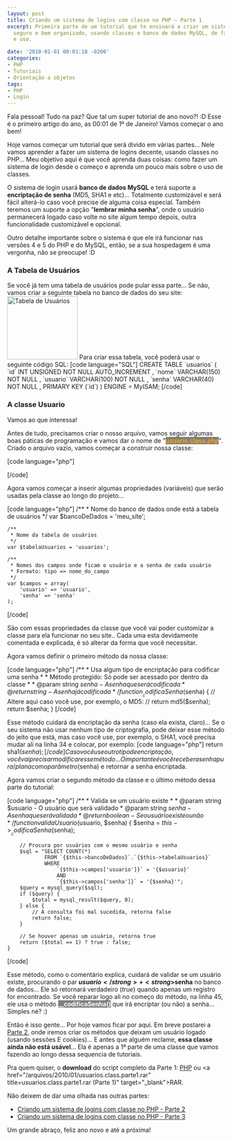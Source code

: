 ```yaml
---
layout: post
title: Criando um sistema de logins com classe no PHP – Parte 1
excerpt: Primeira parte de um tutorial que te ensinará a criar um sistema de logins
  seguro e bem organizado, usando classes e banco de dados MySQL, de fácil configuração
  e uso.

date: '2010-01-01 00:01:18 -0200'
categories:
- PHP
- Tutoriais
- Orientação a objetos
tags:
- PHP
- Login
---
```

Fala pessoal! Tudo na paz? Que tal um super tutorial de ano novo?! :D Esse é o primeiro artigo do ano, as 00:01 de 1º de Janeiro! Vamos começar o ano bem!

Hoje vamos começar um tutorial que será divido em várias partes... Nele vamos aprender a fazer um sistema de logins decente, usando classes no PHP... Meu objetivo aqui é que você aprenda duas coisas: como fazer um sistema de login desde o começo e aprenda um pouco mais sobre o uso de classes.

O sistema de login usará <strong>banco de dados MySQL</strong> e terá suporte a <strong>encriptação de senha</strong> (MD5, SHA1 e etc)... Totalmente customizável e será fácil alterá-lo caso você precise de alguma coisa especial. Também teremos um suporte a opção "<strong>lembrar minha senha</strong>", onde o usuário permanecerá logado caso volte no site algum tempo depois, outra funcionalidade customizável e opcional.

Outro detalhe importante sobre o sistema é que ele irá funcionar nas versões 4 e 5 do PHP e do MySQL, então, se a sua hospedagem é uma vergonha, não se preocupe! :D

<h3>A Tabela de Usuários</h3>
Se você já tem uma tabela de usuários pode pular essa parte... Se não, vamos criar a seguinte tabela no banco de dados do seu site:
<img src="http://blog.thiagobelem.net/arquivos/2009/12/tabela_usuarios.jpg" alt="Tabela de Usuários" title="Tabela de Usuários" width="163" height="146" class="size-full wp-image-664" />
Para criar essa tabela, você poderá usar o seguinte código SQL:
[code language="SQL"]
CREATE TABLE `usuarios` (
  `id` INT UNSIGNED NOT NULL AUTO_INCREMENT ,
  `nome` VARCHAR(150) NOT NULL ,
  `usuario` VARCHAR(100) NOT NULL ,
  `senha` VARCHAR(40) NOT NULL ,
  PRIMARY KEY (`id`) )
ENGINE = MyISAM;
[/code]


<h3>A classe Usuario</h3>
Vamos ao que interessa!

Antes de tudo, precisamos criar o nosso arquivo, vamos seguir algumas boas páticas de programação e vamos dar o nome de "<strong style="background: gray; color: orange">usuario.class.php</strong>". Criado o arquivo vazio, vamos começar a construir nossa classe:


[code language="php"]
<?php
class Usuario {

}
?>
[/code]

Agora vamos começar a inserir algumas propriedades (variáveis) que serão usadas pela classe ao longo do projeto...


[code language="php"]
	/**
	 * Nome do banco de dados onde está a tabela de usuários
	 */
	var $bancoDeDados = 'meu_site';

	/**
	 * Nome da tabela de usuários
	 */
	var $tabelaUsuarios = 'usuarios';

	/**
	 * Nomes dos campos onde ficam o usuário e a senha de cada usuário
	 * Formato: tipo => nome_do_campo
	 */
	var $campos = array(
		'usuario' => 'usuario',
		'senha' => 'senha'
	);
[/code]

São com essas propriedades da classe que você vai poder customizar a classe para ela funcionar no seu site.. Cada uma esta devidamente comentada e explicada, é só alterar da forma que você necessitar.

Agora vamos definir o primeiro método da nossa classe:


[code language="php"]
	/**
	 * Usa algum tipo de encriptação para codificar uma senha
	 *
	 * Método protegido: Só pode ser acessado por dentro da classe
	 *
	 * @param string $senha - A senha que será codificada
	 * @return string - A senha já codificada
	 */
	function __codificaSenha($senha) {
		// Altere aqui caso você use, por exemplo, o MD5:
		// return md5($senha);
		return $senha;
	}
[/code]

Esse método cuidará da encriptação da senha (caso ela exista, claro)... Se o seu sistema não usar nenhum tipo de criptografia, pode deixar esse método do jeito que está, mas caso você use, por exemplo, o SHA1, você precisa mudar ali na linha 34 e colocar, por exemplo:
[code language="php"]
return sha1($senha);
[/code]
Caso você use outro tipo de encriptação, você vai precisar modificar esse método... O importante é você receber a senha pura/plana como parâmetro ($senha) e retornar a senha encriptada.

Agora vamos criar o segundo método da classe e o último método dessa parte do tutorial:


[code language="php"]
	/**
	 * Valida se um usuário existe
	 *
	 * @param string $usuario - O usuário que será validado
	 * @param string $senha - A senha que será validada
	 * @return boolean - Se o usuário existe ou não
	 */
	function validaUsuario($usuario, $senha) {
		$senha = $this->__codificaSenha($senha);

		// Procura por usuários com o mesmo usuário e senha
		$sql = "SELECT COUNT(*)
				FROM `{$this->bancoDeDados}`.`{$this->tabelaUsuarios}`
				WHERE
					`{$this->campos['usuario']}` = '{$usuario}'
					AND
					`{$this->campos['senha']}` = '{$senha}'";
		$query = mysql_query($sql);
		if ($query) {
			$total = mysql_result($query, 0);
		} else {
			// A consulta foi mal sucedida, retorna false
			return false;
		}

		// Se houver apenas um usuário, retorna true
		return ($total == 1) ? true : false;
	}
[/code]

Esse método, como o comentário explica, cuidará de validar se um usuário existe, procurando o par <strong>$usuario</strong> + <strong>$senha</strong> no banco de dados... Ele só retornará verdadeiro (<em>true</em>) quando apenas um registro for encontrado.
Se você reparar logo ali no começo do método, na linha 45, ele usa o método <strong style="background: gray; color: #FFF">__codificaSenha()</strong> que irá encriptar (ou não) a senha... Simples né? :)

Então é isso gente... Por hoje vamos ficar por aqui. Em breve postarei a <a href="/criando-um-sistema-de-logins-com-classe-no-php-parte-2" title="Parte 2" target="_blank">Parte 2</a>, onde iremos criar os métodos que deixam um usuário logado (usando sessões E cookies)... E antes que alguém reclame, <strong>essa classe ainda não está usável</strong>... Ela é apenas a 1ª parte de uma classe que vamos fazendo ao longo dessa sequencia de tutoriais.

Pra quem quiser, o <strong>download</strong> do script completo da Parte 1: <a href="/arquivos/2010/01/usuarios.class.parte1.phps" title="usuarios.class.parte1.phps (Parte 1)" target="_blank">PHP</a> ou <a href="/arquivos/2010/01/usuarios.class.parte1.rar" title=usuarios.class.parte1.rar (Parte 1)" target="_blank">RAR</a>.

Não deixem de dar uma olhada nas outras partes:

<ul>
<li><a href="/criando-um-sistema-de-logins-com-classe-no-php-parte-2" title="Criando um sistema de logins com classe no PHP - Parte 2" target="_blank">Criando um sistema de logins com classe no PHP - Parte 2</a></li>
<li><a href="/criando-um-sistema-de-logins-com-classe-no-php-parte-3" title="Criando um sistema de logins com classe no PHP - Parte 3" target="_blank">Criando um sistema de logins com classe no PHP - Parte 3</a></li>
</ul>
Um grande abraço, feliz ano novo e até a próxima!

